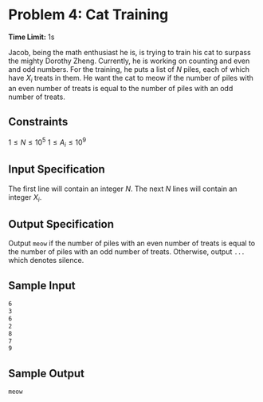 # Problem 4: Cat Training

**Time Limit:** 1s

Jacob, being the math enthusiast he is, is trying to train his cat to surpass the  mighty Dorothy Zheng. Currently, he is working on counting and even and odd numbers. For the training, he puts a list of $N$ piles, each of which have $X_i$ treats in them. He want the cat to meow if the number of piles with an even number of treats is equal to the number of piles with an odd number of treats.

## Constraints

$1 \leq N \leq 10^5$
$1 \leq A_i \leq 10^9$

## Input Specification

The first line will contain an integer $N$. The next $N$ lines will contain an integer $X_i$.

## Output Specification

Output `meow` if the number of piles with an even number of treats is equal to the number of piles with an odd number of treats. Otherwise, output `...` which denotes silence.

## Sample Input

```txt
6
3
6
2
8
7
9
```

## Sample Output

```txt
meow
```
